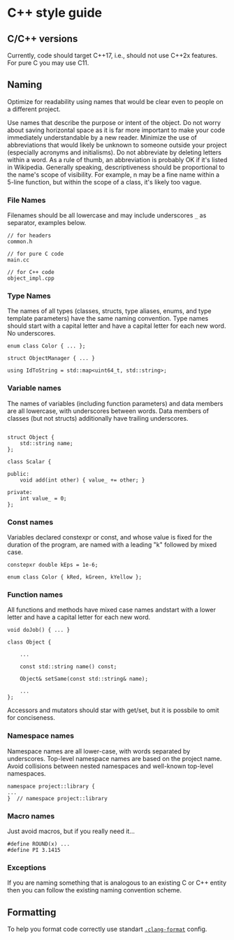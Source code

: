 # C++ style guide

## C/C++ versions
Currently, code should target C++17, i.e., should not use C++2x features. For pure C you may use C11.

## Naming

Optimize for readability using names that would be clear even to people on a different project.

Use names that describe the purpose or intent of the object. Do not worry about saving horizontal space as it is far more important to make your code immediately understandable by a new reader. Minimize the use of abbreviations that would likely be unknown to someone outside your project (especially acronyms and initialisms). Do not abbreviate by deleting letters within a word. As a rule of thumb, an abbreviation is probably OK if it's listed in Wikipedia. Generally speaking, descriptiveness should be proportional to the name's scope of visibility. For example, n may be a fine name within a 5-line function, but within the scope of a class, it's likely too vague.

### File Names
Filenames should be all lowercase and may include underscores `_` as separator, examples below.

```
// for headers
common.h

// for pure C code
main.cc

// for C++ code
object_impl.cpp
```

### Type Names
The names of all types (classes, structs, type aliases, enums, and type template parameters) have the same naming convention. Type names should start with a capital letter and have a capital letter for each new word. No underscores.

```
enum class Color { ... };

struct ObjectManager { ... }

using IdToString = std::map<uint64_t, std::string>;
```

### Variable names
The names of variables (including function parameters) and data members are all lowercase, with underscores between words. Data members of classes (but not structs) additionally have trailing underscores.

```

struct Object {
    std::string name;
};

class Scalar {

public:
    void add(int other) { value_ += other; }

private:
    int value_ = 0;
};
```

### Const names
Variables declared constexpr or const, and whose value is fixed for the duration of the program, are named with a leading "k" followed by mixed case.
```
constepxr double kEps = 1e-6;

enum class Color { kRed, kGreen, kYellow };
```


### Function names
All functions and methods have mixed case names andstart with a lower letter and have a capital letter for each new word.

```
void doJob() { ... }

class Object {

    ...

    const std::string name() const;

    Object& setSame(const std::string& name);

    ...
};
```

Accessors and mutators should star with get/set, but it is possbile to omit for conciseness.

### Namespace names
Namespace names are all lower-case, with words separated by underscores. Top-level namespace names are based on the project name. Avoid collisions between nested namespaces and well-known top-level namespaces.

```
namespace project::library {
...
}  // namespace project::library
```


### Macro names
Just avoid macros, but if you really need it...

```
#define ROUND(x) ...
#define PI 3.1415
```

### Exceptions
If you are naming something that is analogous to an existing C or C++ entity then you can follow the existing naming convention scheme.

## Formatting
To help you format code correctly use standart [`.clang-format`](cpp/.clang-format) config.